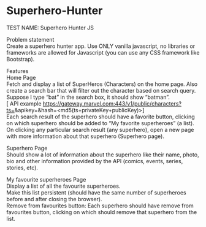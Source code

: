 # Superhero-Hunter

TEST NAME: Superhero Hunter JS

Problem statement <br>
Create a superhero hunter app. Use ONLY vanilla javascript, no libraries or frameworks are allowed for Javascript (you can use any CSS framework like Bootstrap).<br>


 Features <br>
Home Page  <br>
Fetch and display a list of SuperHeros (Characters) on the home page. Also create a search bar that will filter out the character based on search query. Suppose I type “bat” in the search box, it should show “batman”.  <br>
[ API example https://gateway.marvel.com:443/v1/public/characters?ts=<time-stamp>&apikey=<public-key>&hash=<md5(ts+privateKey+publicKey)>] <br>
Each search result of the superhero should have a favorite button, clicking on which superhero should be added to “My favorite superheroes” (a list). <br>
On clicking any particular search result (any superhero), open a new page with more information about that superhero (Superhero page). <br>

Superhero Page <br>
Should show a lot of information about the superhero like their name, photo, bio and other information provided by the API (comics, events, series, stories, etc). <br>

My favourite superheroes Page <br>
Display a list of all the favourite superheroes. <br>
Make this list persistent (should have the same number of superheroes before and after closing the browser). <br>
Remove from favourites button: Each superhero should have remove from favourites button, clicking on which should remove that superhero from the list. <br>
